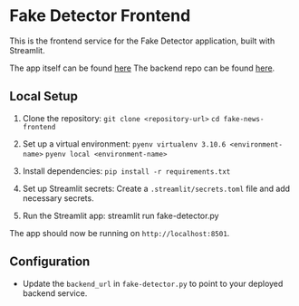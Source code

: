 # Fake Detector Frontend

This is the frontend service for the Fake Detector application, built with Streamlit.

The app itself can be found [here](https://fake-detector-frontend-sfbmb7r2wa-ew.a.run.app/)
The backend repo can be found [here](https://github.com/wangamulaudzi/fake-detector-backend).

## Local Setup

1. Clone the repository:
`git clone <repository-url>`
`cd fake-news-frontend`

2. Set up a virtual environment:
`pyenv virtualenv 3.10.6 <environment-name>`
`pyenv local <environment-name>`

3. Install dependencies:
`pip install -r requirements.txt`

4. Set up Streamlit secrets:
Create a `.streamlit/secrets.toml` file and add necessary secrets.

5. Run the Streamlit app:
streamlit run fake-detector.py

The app should now be running on `http://localhost:8501`.

## Configuration

- Update the `backend_url` in `fake-detector.py` to point to your deployed backend service.
